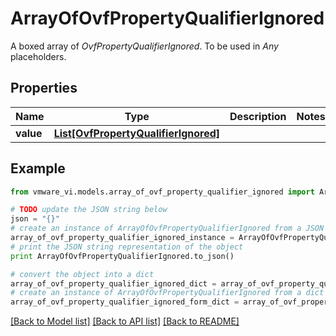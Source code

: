 # ArrayOfOvfPropertyQualifierIgnored

A boxed array of *OvfPropertyQualifierIgnored*. To be used in *Any* placeholders. 

## Properties
Name | Type | Description | Notes
------------ | ------------- | ------------- | -------------
**value** | [**List[OvfPropertyQualifierIgnored]**](OvfPropertyQualifierIgnored.md) |  | 

## Example

```python
from vmware_vi.models.array_of_ovf_property_qualifier_ignored import ArrayOfOvfPropertyQualifierIgnored

# TODO update the JSON string below
json = "{}"
# create an instance of ArrayOfOvfPropertyQualifierIgnored from a JSON string
array_of_ovf_property_qualifier_ignored_instance = ArrayOfOvfPropertyQualifierIgnored.from_json(json)
# print the JSON string representation of the object
print ArrayOfOvfPropertyQualifierIgnored.to_json()

# convert the object into a dict
array_of_ovf_property_qualifier_ignored_dict = array_of_ovf_property_qualifier_ignored_instance.to_dict()
# create an instance of ArrayOfOvfPropertyQualifierIgnored from a dict
array_of_ovf_property_qualifier_ignored_form_dict = array_of_ovf_property_qualifier_ignored.from_dict(array_of_ovf_property_qualifier_ignored_dict)
```
[[Back to Model list]](../README.md#documentation-for-models) [[Back to API list]](../README.md#documentation-for-api-endpoints) [[Back to README]](../README.md)



